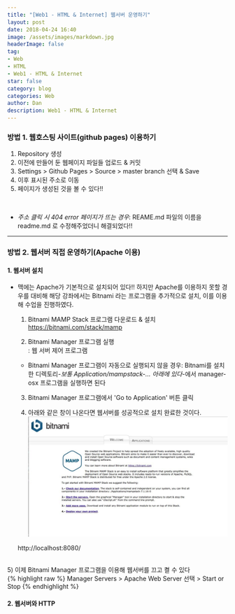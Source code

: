 ```yaml
---
title: "[Web1 - HTML & Internet] 웹서버 운영하기"
layout: post
date: 2018-04-24 16:40
image: /assets/images/markdown.jpg
headerImage: false
tag:
- Web
- HTML
- Web1 - HTML & Internet
star: false
category: blog
categories: Web
author: Dan
description: Web1 - HTML & Internet
---
```


### 방법 1. 웹호스팅 사이트(github pages) 이용하기


1. Repository 생성
2. 이전에 만들어 둔 웹페이지 파일들 업로드 & 커밋
3. Settings > Github Pages > Source > master branch 선택 & Save
4. 이후 표시된 주소로 이동
5. 페이지가 생성된 것을 볼 수 있다!!

<br>

* *주소 클릭 시 404 error 페이지가 뜨는 경우*: REAME.md 파일의 이름을 readme.md 로 수정해주었더니 해결되었다!!

---
### 방법 2. 웹서버 직접 운영하기(Apache 이용)

#### 1. 웹서버 설치
* 맥에는 Apache가 기본적으로 설치되어 있다!! 하지만 Apache를 이용하지 못할 경우를 대비해 해당 강좌에서는 Bitnami 라는 프로그램을 추가적으로 설치, 이를 이용해 수업을 진행하였다.

  1) Bitnami MAMP Stack 프로그램 다운로드 & 설치<br>
    <a href = "https://bitnami.com/stack/mamp">https://bitnami.com/stack/mamp</a>

    2) Bitnami Manager 프로그램 실행<br>: 웹 서버 제어 프로그램<br>
    * Bitnami Manager 프로그램이 자동으로 실행되지 않을 경우: Bitnami를 설치한 디렉토리-*보통 Application/mampstack-... 아래에 있다*-에서 manager-osx 프로그램을 실행하면 된다

    3) Bitnami Manager 프로그램에서 'Go to Application' 버튼 클릭<br>

    4) 아래와 같은 창이 나온다면 웹서버를 성공적으로 설치 완료한 것이다.
    ![Markdowm Image][1]
    <figcaption class="caption">http://localhost:8080/</figcaption>

<br>5) 이제 Bitnami Manager 프로그램을 이용해 웹서버를 끄고 켤 수 있다<br>
{% highlight raw %}
Manager Servers > Apache Web Server 선택 > Start or Stop
{% endhighlight %}


<div class="breaker"></div>

#### 2. 웹서버와 HTTP


[1]: /assets/images/스크린샷.jpg
